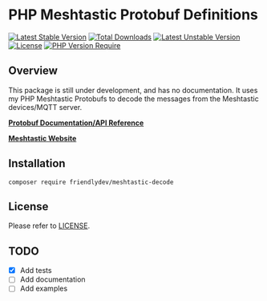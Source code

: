 # PHP Meshtastic Protobuf Definitions

[![Latest Stable Version](http://poser.pugx.org/friendlydev/meshtastic-decode/v)](https://packagist.org/packages/friendlydev/meshtastic-decode)
[![Total Downloads](http://poser.pugx.org/friendlydev/meshtastic-decode/downloads)](https://packagist.org/packages/friendlydev/meshtastic-decode)
[![Latest Unstable Version](http://poser.pugx.org/friendlydev/meshtastic-decode/v/unstable)](https://packagist.org/packages/friendlydev/meshtastic-decode)
[![License](http://poser.pugx.org/friendlydev/meshtastic-decode/license)](https://packagist.org/packages/friendlydev/meshtastic-decode)
[![PHP Version Require](http://poser.pugx.org/friendlydev/meshtastic-decode/require/php)](https://packagist.org/packages/friendlydev/meshtastic-decode)

## Overview

This package is still under development, and has no documentation. It uses my PHP Meshtastic Protobufs to decode the messages from the Meshtastic devices/MQTT server.

**[Protobuf Documentation/API Reference](https://buf.build/meshtastic/protobufs)**

**[Meshtastic Website](https://meshtastic.org/)**

## Installation

    composer require friendlydev/meshtastic-decode

## License

Please refer to [LICENSE](./LICENSE).

## TODO

- [x] Add tests
- [ ] Add documentation
- [ ] Add examples
